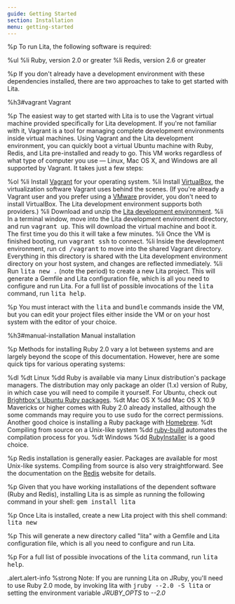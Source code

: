```yaml
---
guide: Getting Started
section: Installation
menu: getting-started
---
```


%p To run Lita, the following software is required:

%ul
  %li Ruby, version 2.0 or greater
  %li Redis, version 2.6 or greater

%p If you don't already have a development environment with these dependencies installed, there are two approaches to take to get started with Lita.

%h3#vagrant Vagrant

%p The easiest way to get started with Lita is to use the Vagrant virtual machine provided specifically for Lita development. If you're not familiar with it, Vagrant is a tool for managing complete development environments inside virtual machines. Using Vagrant and the Lita development environment, you can quickly boot a virtual Ubuntu machine with Ruby, Redis, and Lita pre-installed and ready to go. This VM works regardless of what type of computer you use &mdash; Linux, Mac OS X, and Windows are all supported by Vagrant. It takes just a few steps:

%ol
  %li Install <a href="http://www.vagrantup.com/">Vagrant</a> for your operating system.
  %li Install <a href="https://www.virtualbox.org/">VirtualBox</a>, the virtualization software Vagrant uses behind the scenes. (If you're already a Vagrant user and you prefer using a <a href="http://www.vmware.com/">VMware</a> provider, you don't need to install VirtualBox. The Lita development environment supports both providers.)
  %li Download and unzip the <a href="https://github.com/litaio/development-environment/archive/master.zip">Lita development environment</a>.
  %li In a terminal window, move into the Lita development environment directory, and run <kbd>vagrant up</kbd>. This will download the virtual machine and boot it. The first time you do this it will take a few minutes.
  %li Once the VM is finished booting, run <kbd>vagrant ssh</kbd> to connect.
  %li Inside the development environment, run <kbd>cd /vagrant</kbd> to move into the shared Vagrant directory. Everything in this directory is shared with the Lita development environment directory on your host system, and changes are reflected immediately.
  %li Run <kbd>lita new .</kbd> (note the period) to create a new Lita project. This will generate a Gemfile and Lita configuration file, which is all you need to configure and run Lita. For a full list of possible invocations of the <kbd>lita</kbd> command, run <kbd>lita help</kbd>.

%p You must interact with the <kbd>lita</kbd> and <kbd>bundle</kbd> commands inside the VM, but you can edit your project files either inside the VM or on your host system with the editor of your choice.

%h3#manual-installation Manual installation

%p Methods for installing Ruby 2.0 vary a lot between systems and are largely beyond the scope of this documentation. However, here are some quick tips for various operating systems:

%dl
  %dt Linux
  %dd Ruby is available via many Linux distribution's package managers. The distribution may only package an older (1.x) version of Ruby, in which case you will need to compile it yourself. For Ubuntu, check out <a href="http://brightbox.com/docs/ruby/ubuntu/">Brightbox's Ubuntu Ruby packages</a>.
  %dt Mac OS X
  %dd Mac OS X 10.9 Mavericks or higher comes with Ruby 2.0 already installed, although the some commands may require you to use <kbd>sudo</kbd> for the correct permissions. Another good choice is installing a Ruby package with <a href="http://brew.sh/">Homebrew</a>.
  %dt Compiling from source on a Unix-like system
  %dd <a href="https://github.com/sstephenson/ruby-build">ruby-build</a> automates the compilation process for you.
  %dt Windows
  %dd <a href="http://rubyinstaller.org/">RubyInstaller</a> is a good choice.

%p Redis installation is generally easier. Packages are available for most Unix-like systems. Compiling from source is also very straightforward. See the documentation on the <a href="http://redis.io/">Redis</a> website for details.

%p Given that you have working installations of the dependent software (Ruby and Redis), installing Lita is as simple as running the following command in your shell: <kbd>gem install lita</kbd>

%p Once Lita is installed, create a new Lita project with this shell command: <kbd>lita new</kbd>

%p This will generate a new directory called "lita" with a Gemfile and Lita configuration file, which is all you need to configure and run Lita.

%p For a full list of possible invocations of the <kbd>lita</kbd> command, run <kbd>lita help</kbd>.

.alert.alert-info
  %strong Note:
  If you are running Lita on JRuby, you'll need to use Ruby 2.0 mode, by invoking lita with <kbd>jruby --2.0 -S lita</kbd> or setting the environment variable <var>JRUBY_OPTS</var> to <var>--2.0</var>

